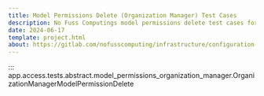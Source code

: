 ```yaml
---
title: Model Permissions Delete (Organization Manager) Test Cases
description: No Fuss Computings model permissions delete test cases for organization manager
date: 2024-06-17
template: project.html
about: https://gitlab.com/nofusscomputing/infrastructure/configuration-management/centurion_erp
---
```


::: app.access.tests.abstract.model_permissions_organization_manager.OrganizationManagerModelPermissionDelete
